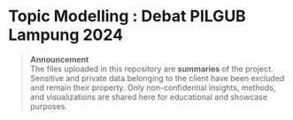 # Topic Modelling : Debat PILGUB Lampung 2024  

> **Announcement**  
> The files uploaded in this repository are **summaries** of the project. Sensitive and private data belonging to the client have been excluded and remain their property. Only non-confidential insights, methods, and visualizations are shared here for educational and showcase purposes.  

